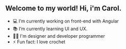 ## Welcome to my world! Hi, i'm Carol.

- 💻 I’m currently working on front-end with Angular
- 📚 I’m currently learning UI and UX.
- 👩‍🎓 I'm designer and developer programmer
- ⚡ Fun fact: I love crochet

<div> 
  <a href="https://beacons.ai/mlorac">
</div>
